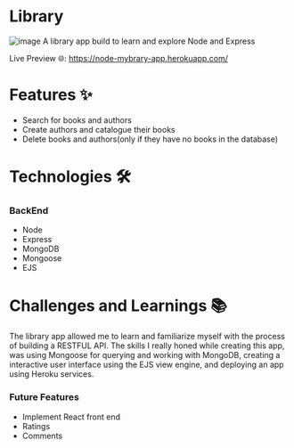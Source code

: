 # Library

![image](https://user-images.githubusercontent.com/96642972/186586023-40e8354f-8e49-45fd-8632-2f296924f3dc.png)
A library app build to learn and explore Node and Express

Live Preview :globe_with_meridians:: https://node-mybrary-app.herokuapp.com/

# Features :sparkles:
- Search for books and authors
- Create authors and catalogue their books
- Delete books and authors(only if they have no books in the database)

# Technologies :hammer_and_wrench:
### BackEnd
- Node
- Express
- MongoDB
- Mongoose
- EJS 

# Challenges and Learnings :books:
The library app allowed me to learn and familiarize myself with the process of building a RESTFUL API. The skills I really honed while creating this app, was using Mongoose for querying and working with MongoDB, creating a interactive user interface using the EJS view engine, and deploying an app using Heroku services.

### Future Features
- Implement React front end
- Ratings
- Comments




